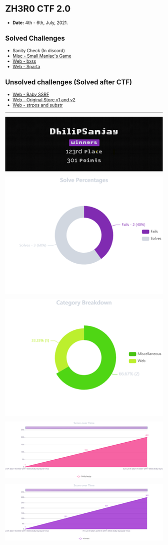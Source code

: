 # ZH3R0 CTF 2.0

- **Date:** 4th - 6th, July, 2021.

## Solved Challenges

- Sanity Check (In discord)
- [Misc - Small Maniac's Game](SmallManiacsgame.md)
- [Web - bxss](bxss.md)
- [Web - Sparta](Sparta.md)

## Unsolved challenges (Solved after CTF)

- [Web - Baby SSRF](BabySSRF.md)
- [Web - Original Store v1 and v2](OriginalStores.md)
- [Web - strpos and substr](strposSubstr.md)

---

![123rd Place - 301 Points](Images/DS.png)

![Solve Percentages](Images/SolvePercentages.png)

![Category Breakdown](Images/CategoryBreakdown.png)

![Score Over Time](Images/ScoreoverTime.png)

![Score Over Time - Team](Images/ScoreoverTimeTeam.png)
